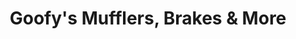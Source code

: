 ---
title: "Goofy's Mufflers, Brakes & More"
url: /eugene/goofys-mufflers-brakes-and-more/
shop: car repair
---